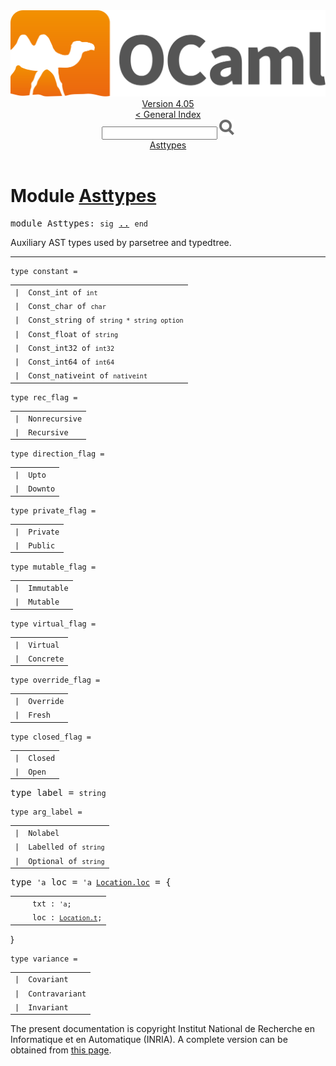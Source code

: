 <!-- ((! set title API !)) ((! set documentation !)) ((! set api !)) ((! set nobreadcrumb !)) -->
<div class="api"><header><nav class="toc brand"><a class="brand" href="https://ocaml.org/"><img src="colour-logo-gray.svg" class="svg" alt="OCaml"></a></nav><nav class="toc"><div class="toc_version"><a href="/docs" id="version-select">Version 4.05</a></div><a href="index.html">&lt; General Index</a><div class="api_search"><input type="text" name="apisearch" id="api_search" oninput="mySearch(false);" onkeypress="this.oninput();" onclick="this.oninput();" onpaste="this.oninput();">
<img src="search_icon.svg" alt="Search" class="svg" onclick="mySearch(false)"></div>
<div id="search_results"></div><div class="toc_title"><a href="#top">Asttypes</a></div><ul></ul></nav></header>

<h1>Module <a href="type_Asttypes.html">Asttypes</a></h1>

<pre><span class="keyword">module</span> Asttypes: <code class="code"><span class="keyword">sig</span></code> <a href="Asttypes.html">..</a> <code class="code"><span class="keyword">end</span></code></pre><div class="info module top">
Auxiliary AST types used by parsetree and typedtree.<br>
</div>
<hr width="100%">

<pre><code><span id="TYPEconstant"><span class="keyword">type</span> <code class="type"></code>constant</span> = </code></pre><table class="typetable">
<tbody><tr>
<td align="left" valign="top">
<code><span class="keyword">|</span></code></td>
<td align="left" valign="top">
<code><span id="TYPEELTconstant.Const_int"><span class="constructor">Const_int</span></span> <span class="keyword">of</span> <code class="type">int</code></code></td>

</tr>
<tr>
<td align="left" valign="top">
<code><span class="keyword">|</span></code></td>
<td align="left" valign="top">
<code><span id="TYPEELTconstant.Const_char"><span class="constructor">Const_char</span></span> <span class="keyword">of</span> <code class="type">char</code></code></td>

</tr>
<tr>
<td align="left" valign="top">
<code><span class="keyword">|</span></code></td>
<td align="left" valign="top">
<code><span id="TYPEELTconstant.Const_string"><span class="constructor">Const_string</span></span> <span class="keyword">of</span> <code class="type">string * string option</code></code></td>

</tr>
<tr>
<td align="left" valign="top">
<code><span class="keyword">|</span></code></td>
<td align="left" valign="top">
<code><span id="TYPEELTconstant.Const_float"><span class="constructor">Const_float</span></span> <span class="keyword">of</span> <code class="type">string</code></code></td>

</tr>
<tr>
<td align="left" valign="top">
<code><span class="keyword">|</span></code></td>
<td align="left" valign="top">
<code><span id="TYPEELTconstant.Const_int32"><span class="constructor">Const_int32</span></span> <span class="keyword">of</span> <code class="type">int32</code></code></td>

</tr>
<tr>
<td align="left" valign="top">
<code><span class="keyword">|</span></code></td>
<td align="left" valign="top">
<code><span id="TYPEELTconstant.Const_int64"><span class="constructor">Const_int64</span></span> <span class="keyword">of</span> <code class="type">int64</code></code></td>

</tr>
<tr>
<td align="left" valign="top">
<code><span class="keyword">|</span></code></td>
<td align="left" valign="top">
<code><span id="TYPEELTconstant.Const_nativeint"><span class="constructor">Const_nativeint</span></span> <span class="keyword">of</span> <code class="type">nativeint</code></code></td>

</tr></tbody></table>



<pre><code><span id="TYPErec_flag"><span class="keyword">type</span> <code class="type"></code>rec_flag</span> = </code></pre><table class="typetable">
<tbody><tr>
<td align="left" valign="top">
<code><span class="keyword">|</span></code></td>
<td align="left" valign="top">
<code><span id="TYPEELTrec_flag.Nonrecursive"><span class="constructor">Nonrecursive</span></span></code></td>

</tr>
<tr>
<td align="left" valign="top">
<code><span class="keyword">|</span></code></td>
<td align="left" valign="top">
<code><span id="TYPEELTrec_flag.Recursive"><span class="constructor">Recursive</span></span></code></td>

</tr></tbody></table>



<pre><code><span id="TYPEdirection_flag"><span class="keyword">type</span> <code class="type"></code>direction_flag</span> = </code></pre><table class="typetable">
<tbody><tr>
<td align="left" valign="top">
<code><span class="keyword">|</span></code></td>
<td align="left" valign="top">
<code><span id="TYPEELTdirection_flag.Upto"><span class="constructor">Upto</span></span></code></td>

</tr>
<tr>
<td align="left" valign="top">
<code><span class="keyword">|</span></code></td>
<td align="left" valign="top">
<code><span id="TYPEELTdirection_flag.Downto"><span class="constructor">Downto</span></span></code></td>

</tr></tbody></table>



<pre><code><span id="TYPEprivate_flag"><span class="keyword">type</span> <code class="type"></code>private_flag</span> = </code></pre><table class="typetable">
<tbody><tr>
<td align="left" valign="top">
<code><span class="keyword">|</span></code></td>
<td align="left" valign="top">
<code><span id="TYPEELTprivate_flag.Private"><span class="constructor">Private</span></span></code></td>

</tr>
<tr>
<td align="left" valign="top">
<code><span class="keyword">|</span></code></td>
<td align="left" valign="top">
<code><span id="TYPEELTprivate_flag.Public"><span class="constructor">Public</span></span></code></td>

</tr></tbody></table>



<pre><code><span id="TYPEmutable_flag"><span class="keyword">type</span> <code class="type"></code>mutable_flag</span> = </code></pre><table class="typetable">
<tbody><tr>
<td align="left" valign="top">
<code><span class="keyword">|</span></code></td>
<td align="left" valign="top">
<code><span id="TYPEELTmutable_flag.Immutable"><span class="constructor">Immutable</span></span></code></td>

</tr>
<tr>
<td align="left" valign="top">
<code><span class="keyword">|</span></code></td>
<td align="left" valign="top">
<code><span id="TYPEELTmutable_flag.Mutable"><span class="constructor">Mutable</span></span></code></td>

</tr></tbody></table>



<pre><code><span id="TYPEvirtual_flag"><span class="keyword">type</span> <code class="type"></code>virtual_flag</span> = </code></pre><table class="typetable">
<tbody><tr>
<td align="left" valign="top">
<code><span class="keyword">|</span></code></td>
<td align="left" valign="top">
<code><span id="TYPEELTvirtual_flag.Virtual"><span class="constructor">Virtual</span></span></code></td>

</tr>
<tr>
<td align="left" valign="top">
<code><span class="keyword">|</span></code></td>
<td align="left" valign="top">
<code><span id="TYPEELTvirtual_flag.Concrete"><span class="constructor">Concrete</span></span></code></td>

</tr></tbody></table>



<pre><code><span id="TYPEoverride_flag"><span class="keyword">type</span> <code class="type"></code>override_flag</span> = </code></pre><table class="typetable">
<tbody><tr>
<td align="left" valign="top">
<code><span class="keyword">|</span></code></td>
<td align="left" valign="top">
<code><span id="TYPEELToverride_flag.Override"><span class="constructor">Override</span></span></code></td>

</tr>
<tr>
<td align="left" valign="top">
<code><span class="keyword">|</span></code></td>
<td align="left" valign="top">
<code><span id="TYPEELToverride_flag.Fresh"><span class="constructor">Fresh</span></span></code></td>

</tr></tbody></table>



<pre><code><span id="TYPEclosed_flag"><span class="keyword">type</span> <code class="type"></code>closed_flag</span> = </code></pre><table class="typetable">
<tbody><tr>
<td align="left" valign="top">
<code><span class="keyword">|</span></code></td>
<td align="left" valign="top">
<code><span id="TYPEELTclosed_flag.Closed"><span class="constructor">Closed</span></span></code></td>

</tr>
<tr>
<td align="left" valign="top">
<code><span class="keyword">|</span></code></td>
<td align="left" valign="top">
<code><span id="TYPEELTclosed_flag.Open"><span class="constructor">Open</span></span></code></td>

</tr></tbody></table>



<pre><span id="TYPElabel"><span class="keyword">type</span> <code class="type"></code>label</span> = <code class="type">string</code> </pre>


<pre><code><span id="TYPEarg_label"><span class="keyword">type</span> <code class="type"></code>arg_label</span> = </code></pre><table class="typetable">
<tbody><tr>
<td align="left" valign="top">
<code><span class="keyword">|</span></code></td>
<td align="left" valign="top">
<code><span id="TYPEELTarg_label.Nolabel"><span class="constructor">Nolabel</span></span></code></td>

</tr>
<tr>
<td align="left" valign="top">
<code><span class="keyword">|</span></code></td>
<td align="left" valign="top">
<code><span id="TYPEELTarg_label.Labelled"><span class="constructor">Labelled</span></span> <span class="keyword">of</span> <code class="type">string</code></code></td>

</tr>
<tr>
<td align="left" valign="top">
<code><span class="keyword">|</span></code></td>
<td align="left" valign="top">
<code><span id="TYPEELTarg_label.Optional"><span class="constructor">Optional</span></span> <span class="keyword">of</span> <code class="type">string</code></code></td>

</tr></tbody></table>



<pre><span id="TYPEloc"><span class="keyword">type</span> <code class="type">'a</code> loc</span> = <code class="type">'a <a href="Location.html#TYPEloc">Location.loc</a></code> = {</pre><table class="typetable">
<tbody><tr>
<td align="left" valign="top">
<code>&nbsp;&nbsp;</code></td>
<td align="left" valign="top">
<code><span id="TYPEELTloc.txt">txt</span>&nbsp;: <code class="type">'a</code>;</code></td>

</tr>
<tr>
<td align="left" valign="top">
<code>&nbsp;&nbsp;</code></td>
<td align="left" valign="top">
<code><span id="TYPEELTloc.loc">loc</span>&nbsp;: <code class="type"><a href="Location.html#TYPEt">Location.t</a></code>;</code></td>

</tr></tbody></table>
}



<pre><code><span id="TYPEvariance"><span class="keyword">type</span> <code class="type"></code>variance</span> = </code></pre><table class="typetable">
<tbody><tr>
<td align="left" valign="top">
<code><span class="keyword">|</span></code></td>
<td align="left" valign="top">
<code><span id="TYPEELTvariance.Covariant"><span class="constructor">Covariant</span></span></code></td>

</tr>
<tr>
<td align="left" valign="top">
<code><span class="keyword">|</span></code></td>
<td align="left" valign="top">
<code><span id="TYPEELTvariance.Contravariant"><span class="constructor">Contravariant</span></span></code></td>

</tr>
<tr>
<td align="left" valign="top">
<code><span class="keyword">|</span></code></td>
<td align="left" valign="top">
<code><span id="TYPEELTvariance.Invariant"><span class="constructor">Invariant</span></span></code></td>

</tr></tbody></table>


<div class="copyright">The present documentation is copyright Institut National de Recherche en Informatique et en Automatique (INRIA). A complete version can be obtained from <a href="http://caml.inria.fr/pub/docs/manual-ocaml/">this page</a>.</div></div>